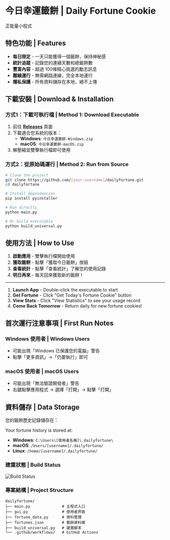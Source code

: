 # 今日幸運籤餅 | Daily Fortune Cookie

正能量小程式

## 特色功能 | Features

-  **每日限定** - 一天只能獲得一個籤餅，保持神秘感
-  **統計追蹤** - 記錄您的連續天數和總籤餅數
-  **豐富內容** - 超過 100條精心挑選的勵志訊息
-  **離線運行** - 無需網路連線，完全本地運行
-  **隱私保護** - 所有資料儲存在本地，絕不上傳


## 下載安裝 | Download & Installation

### 方式1：下載可執行檔 | Method 1: Download Executable

1. 前往 **[Releases](../../releases)** 頁面
2. 下載適合您系統的版本：
   - **Windows**: `今日幸運籤餅-Windows.zip`
   - **macOS**: `今日幸運籤餅-macOS.zip`
3. 解壓縮並雙擊執行檔即可使用

### 方式2：從原始碼運行 | Method 2: Run from Source

```bash
# Clone the project
git clone https://github.com/[your-username]/dailyfortune.git
cd dailyfortune

# Install dependencies  
pip install pyinstaller

# Run directly
python main.py

# Or build executable
python build_universal.py
```

## 使用方法 | How to Use

1. **啟動應用** - 雙擊執行檔開始使用
2. **獲取籤餅** - 點擊「獲取今日籤餅」按鈕
3. **查看統計** - 點擊「查看統計」了解您的使用記錄
4. **明日再來** - 每天回來獲取新的籤餅！

---

1. **Launch App** - Double-click the executable to start
2. **Get Fortune** - Click "Get Today's Fortune Cookie" button
3. **View Stats** - Click "View Statistics" to see your usage record
4. **Come Back Tomorrow** - Return daily for new fortune cookies!

## 首次運行注意事項 | First Run Notes

### Windows 使用者 | Windows Users
- 可能出現「Windows 已保護您的電腦」警告
- 點擊「更多資訊」→「仍要執行」即可

### macOS 使用者 | macOS Users  
- 可能出現「無法驗證開發者」警告
- 右鍵點擊應用程式 → 選擇「打開」→ 點擊「打開」

## 資料儲存 | Data Storage

您的籤餅歷史記錄儲存在：

Your fortune history is stored at:

- **Windows**: `C:\Users\[使用者名稱]\.dailyfortune\`
- **macOS**: `/Users/[username]/.dailyfortune/`
- **Linux**: `/home/[username]/.dailyfortune/`


### 建置狀態 | Build Status
![Build Status](../../actions/workflows/build.yml/badge.svg)

### 專案結構 | Project Structure
```
dailyfortune/
├── main.py              # 主程式入口
├── gui.py               # 使用者界面
├── fortune_data.py      # 資料管理
├── fortunes.json        # 籤餅資料庫
├── build_universal.py   # 建置腳本
└── .github/workflows/   # GitHub Actions
```
